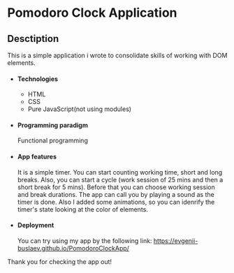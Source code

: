 Pomodoro Clock Application
=

Desctiption
-

This is a simple application i wrote to consolidate skills of working with DOM elements.

- #### Technologies
  - HTML
  - CSS
  - Pure JavaScript(not using modules)

* #### Programming paradigm
  Functional programming
* #### App features

  It is a simple timer. You can start counting working time, short and long breaks. Also, you can start a cycle (work session of 25 mins and then a short break for 5 mins). Before that you can choose working session and break durations. The app can call you by playing a sound as the timer is done. Also I added some animations, so you can idenrify the timer's state looking at the color of elements.

* #### Deployment
  You can try using my app by the following link: https://evgenii-buslaev.github.io/PomodoroClockApp/

Thank you for checking the app out!
